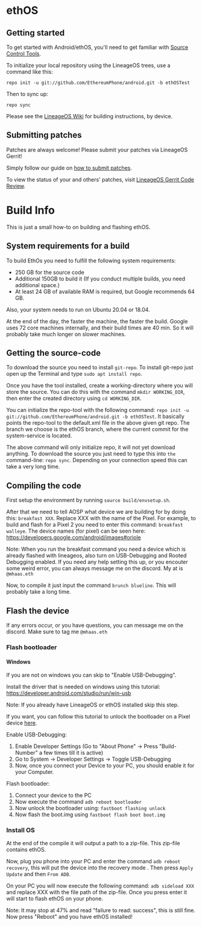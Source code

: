 ethOS
===========

Getting started
---------------

To get started with Android/ethOS, you'll need to get familiar with [Source Control Tools](https://source.android.com/setup/develop).

To initialize your local repository using the LineageOS trees, use a command like this:
```
repo init -u git://github.com/EthereumPhone/android.git -b ethOSTest
```
Then to sync up:
```
repo sync
```
Please see the [LineageOS Wiki](https://wiki.lineageos.org/) for building instructions, by device.


Submitting patches
------------------
Patches are always welcome! Please submit your patches via LineageOS Gerrit!

Simply follow our guide on [how to submit patches](https://wiki.lineageos.org/submitting-patch-howto.html).

To view the status of your and others' patches, visit [LineageOS Gerrit Code Review](https://review.lineageos.org/).

# Build Info

This is just a small how-to on building and flashing ethOS.

## System requirements for a build

To build EthOs you need to fulfill the following system requirements:

+ 250 GB for the source code
+ Additional 150GB to build it (If you conduct multiple builds, you need additional space.)
+ At least 24 GB of available RAM is required, but Google recommends 64 GB.

Also, your system needs to run on Ubuntu 20.04 or 18.04.

At the end of the day, the faster the machine, the faster the build. Google uses 72 core machines internally, and their build times are 40 min. So it will probably take much longer on slower machines.

## Getting the source-code

To download the source you need to install `git-repo`. To install git-repo just open up the Terminal and type `sudo apt install repo`.

Once you have the tool installed, create a working-directory where you will store the source. You can do this with the command `mkdir WORKING_DIR`, then enter the created directory using `cd WORKING_DIR`.

You can initialize the repo-tool with the following command: `repo init -u git://github.com/EthereumPhone/android.git -b ethOSTest`. It basically points the repo-tool to the default.xml file in the above given git repo. The branch we choose is the ethOS branch, where the current commit for the system-service is located.

The above command will only initialize repo, it will not yet download anything. To download the source you just need to type this into `the` command-line: `repo sync`. Depending on your connection speed this can take a very long time.

## Compiling the code

First setup the environment by running `source build/envsetup.sh`. 

After that we need to tell AOSP what device we are building for by doing this: `breakfast XXX`. Replace XXX with the name of the Pixel. For example, to build and flash for a Pixel 2 you need to enter this command: `breakfast walleye`. The device names (for pixel) can be seen here:  https://developers.google.com/android/images#oriole

Note: When you run the breakfast command you need a device which is already flashed with lineageos, also turn on USB-Debugging and Rooted Debugging enabled. If you need any help setting this up, or you encouter some weird error, you can always message me on the discord. My at is `@mhaas.eth`

Now, to compile it just input the command `brunch blueline`. This will probably take a long time.

## Flash the device

If any errors occur, or you have questions, you can message me on the discord. Make sure to tag me `@mhaas.eth`

### Flash bootloader

#### Windows

If you are not on windows you can skip to "Enable USB-Debugging".

Install the driver that is needed on windows using this tutorial: https://developer.android.com/studio/run/win-usb

Note: If you already have LineageOS or ethOS installed skip this step.

If you want, you can follow this tutorial to unlock the bootloader on a Pixel device [here](https://www.youtube.com/watch?v=3PmevoXi0zI).

Enable USB-Debugging:
1. Enable Developer Settings (Go to "About Phone" -> Press "Build-Number" a few times till it is active)
2. Go to System -> Developer Settings -> Toggle USB-Debugging
3. Now, once you connect your Device to your PC, you should enable it for your Computer.

Flash bootloader:
1. Connect your device to the PC
2. Now execute the command `adb reboot bootloader`
3. Now unlock the bootloader using: `fastboot flashing unlock`
4. Now flash the boot.img using `fastboot flash boot boot.img`

### Install OS

At the end of the compile it will output a path to a zip-file. This zip-file contains ethOS. 

Now, plug you phone into your PC and enter the command `adb reboot recovery`, this will put the device into the recovery mode . Then press `Apply Update` and then `From ADB`. 

On your PC you will now execute the following command: `adb sideload XXX` and replace XXX with the file path of the zip-file. Once you press enter it will start to flash ethOS on your phone. 

Note: It may stop at 47% and read "failure to read: success", this is still fine. Now press "Reboot" and you have ethOS installed!

